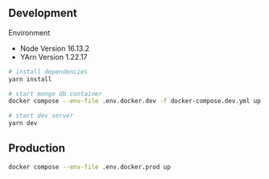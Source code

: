 ## Development
Environment
- Node Version 16.13.2
- YArn Version 1.22.17

```bash
# install dependencies
yarn install

# start mongo db container
docker compose --env-file .env.docker.dev -f docker-compose.dev.yml up

# start dev server
yarn dev

```

## Production
```bash
docker compose --env-file .env.docker.prod up
```